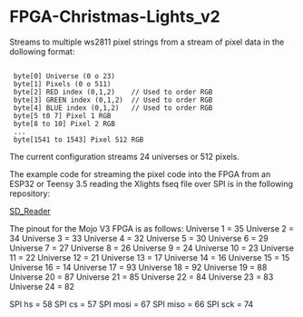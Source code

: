 # FPGA-Christmas-Lights_v2
Streams to multiple ws2811 pixel strings from a stream of pixel data in the dollowing format:
<pre><code>
 byte[0] Universe (0 o 23)
 byte[1] Pixels (0 o 511)
 byte[2] RED index (0,1,2)    // Used to order RGB
 byte[3] GREEN index (0,1,2)  // Used to order RGB
 byte[4] BLUE index (0,1,2)   // Used to order RGB
 byte[5 t0 7] Pixel 1 RGB
 byte[8 to 10] Pixel 2 RGB
 ...
 byte[1541 to 1543] Pixel 512 RGB
</code></pre>

The current configuration streams 24 universes or 512 pixels.

The example code for streaming the pixel code into the FPGA from an ESP32 or Teensy 3.5 reading the Xlights fseq file over SPI is in the following repository:

[SD_Reader](https://www.github.com/ShaunPrice/SD_Reader/)

The pinout for the Mojo V3 FPGA is as follows:
Universe 1 = 35
Universe 2 = 34
Universe 3 = 33
Universe 4 = 32
Universe 5 = 30
Universe 6 = 29
Universe 7 = 27
Universe 8 = 26
Universe 9 = 24
Universe 10 = 23
Universe 11 = 22
Universe 12 = 21
Universe 13 = 17
Universe 14 = 16
Universe 15 = 15
Universe 16 = 14
Universe 17 = 93
Universe 18 = 92
Universe 19 = 88
Universe 20 = 87
Universe 21 = 85
Universe 22 = 84
Universe 23 = 83
Universe 24 = 82

SPI hs = 58
SPI cs = 57
SPI mosi = 67
SPI miso = 66
SPI sck = 74


